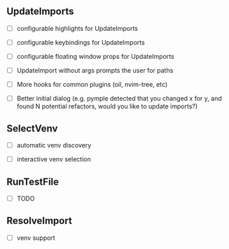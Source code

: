 ## UpdateImports
- [ ] configurable highlights for UpdateImports
- [ ] configurable keybindings for UpdateImports
- [ ] configurable floating window props for UpdateImports
- [ ] UpdateImport without args prompts the user for paths
- [ ] More hooks for common plugins (oil, nvim-tree, etc)
- [ ] Better initial dialog (e.g. pymple detected that you changed x for y, and found N potential refactors, would you like to update imports?)


## SelectVenv
- [ ] automatic venv discovery
- [ ] interactive venv selection


## RunTestFile
- [ ] TODO


## ResolveImport
- [ ] venv support
